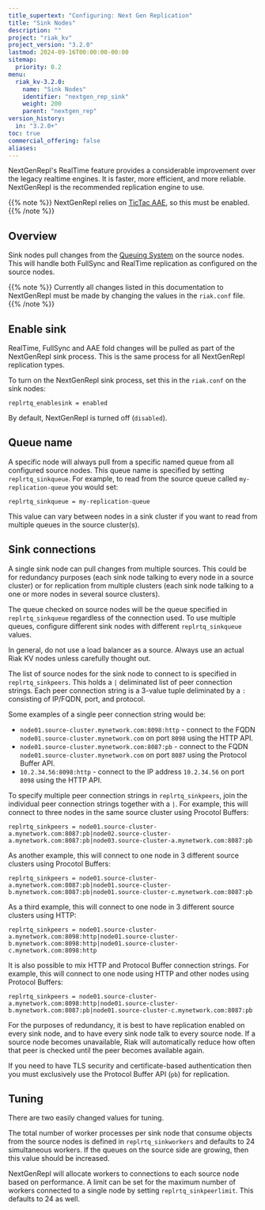 ```yaml
---
title_supertext: "Configuring: Next Gen Replication"
title: "Sink Nodes"
description: ""
project: "riak_kv"
project_version: "3.2.0"
lastmod: 2024-09-16T00:00:00-00:00
sitemap:
  priority: 0.2
menu:
  riak_kv-3.2.0:
    name: "Sink Nodes"
    identifier: "nextgen_rep_sink"
    weight: 200
    parent: "nextgen_rep"
version_history:
  in: "3.2.0+"
toc: true
commercial_offering: false
aliases:
---
```


[configure tictacaae]: ../../active-anti-entropy/tictac-aae/
[configure nextgenrepl fullsync]: ../fullsync/
[configure nextgenrepl realtime]: ../realtime/
[configure nextgenrepl queuing]: ../queuing/
[configure nextgenrepl queue filters]: ../queuing/#queue-filters

NextGenRepl's RealTime feature provides a considerable improvement over the legacy realtime engines. It is faster, more efficient, and more reliable. NextGenRepl is the recommended replication engine to use.



{{% note %}}
NextGenRepl relies on [TicTac AAE](../../active-anti-entropy/tictac-aae/), so this must be enabled.
{{% /note %}}

## Overview

Sink nodes pull changes from the [Queuing System][configure nextgenrepl queuing] on the source nodes. This will handle both FullSync and RealTime replication as configured on the source nodes.

{{% note %}}
Currently all changes listed in this documentation to NextGenRepl must be made by changing the values in the `riak.conf` file.
{{% /note %}}

## Enable sink

RealTime, FullSync and AAE fold changes will be pulled as part of the NextGenRepl sink process. This is the same process for all NextGenRepl replication types.

To turn on the NextGenRepl sink process, set this in the `riak.conf` on the sink nodes:

```
replrtq_enablesink = enabled
```

By default, NextGenRepl is turned off (`disabled`).

## Queue name

A specific node will always pull from a specific named queue from all configured source nodes. This queue name is specified by setting `replrtq_sinkqueue`. For example, to read from the source queue called `my-replication-queue` you would set:

```
replrtq_sinkqueue = my-replication-queue
```

This value can vary between nodes in a sink cluster if you want to read from multiple queues in the source cluster(s).

## Sink connections

A single sink node can pull changes from multiple sources. This could be for redundancy purposes (each sink node talking to every node in a source cluster) or for replication from multiple clusters (each sink node talking to a one or more nodes in several source clusters).

The queue checked on source nodes will be the queue specified in `replrtq_sinkqueue` regardless of the connection used. To use multiple queues, configure different sink nodes with different `replrtq_sinkqueue` values.

In general, do not use a load balancer as a source. Always use an actual Riak KV nodes unless carefully thought out.

The list of source nodes for the sink node to connect to is specified in `replrtq_sinkpeers`. This holds a `|` deliminated list of peer connection strings. Each peer connection string is a 3-value tuple deliminated by a `:` consisting of IP/FQDN, port, and protocol.

Some examples of a single peer connection string would be:

- `node01.source-cluster.mynetwork.com:8098:http` - connect to the FQDN `node01.source-cluster.mynetwork.com` on port `8098` using the HTTP API.
- `node01.source-cluster.mynetwork.com:8087:pb` - connect to the FQDN `node01.source-cluster.mynetwork.com` on port `8087` using the Protocol Buffer API.
- `10.2.34.56:8098:http` - connect to the IP address `10.2.34.56` on port `8098` using the HTTP API.

To specify multiple peer connection strings in `replrtq_sinkpeers`, join the individual peer connection strings together with a `|`. For example, this will connect to three nodes in the same source cluster using Procotol Buffers:

```
replrtq_sinkpeers = node01.source-cluster-a.mynetwork.com:8087:pb|node02.source-cluster-a.mynetwork.com:8087:pb|node03.source-cluster-a.mynetwork.com:8087:pb
```

As another example, this will connect to one node in 3 different source clusters using Procotol Buffers:

```
replrtq_sinkpeers = node01.source-cluster-a.mynetwork.com:8087:pb|node01.source-cluster-b.mynetwork.com:8087:pb|node01.source-cluster-c.mynetwork.com:8087:pb
```

As a third example, this will connect to one node in 3 different source clusters using HTTP:

```
replrtq_sinkpeers = node01.source-cluster-a.mynetwork.com:8098:http|node01.source-cluster-b.mynetwork.com:8098:http|node01.source-cluster-c.mynetwork.com:8098:http
```

It is also possible to mix HTTP and Protocol Buffer connection strings. For example, this will connect to one node using HTTP and other nodes using Protocol Buffers:

```
replrtq_sinkpeers = node01.source-cluster-a.mynetwork.com:8098:http|node01.source-cluster-b.mynetwork.com:8087:pb|node01.source-cluster-c.mynetwork.com:8087:pb
```

For the purposes of redundancy, it is best to have replication enabled on every sink node, and to have every sink node talk to every source node. If a source node becomes unavailable, Riak will automatically reduce how often that peer is checked until the peer becomes available again.

If you need to have TLS security and certificate-based authentication then you must exclusively use the Protocol Buffer API (`pb`) for replication.

## Tuning

There are two easily changed values for tuning.

The total number of worker processes per sink node that consume objects from the source nodes is defined in `replrtq_sinkworkers` and defaults to 24 simultaneous workers. If the queues on the source side are growing, then this value should be increased.

NextGenRepl will allocate workers to connections to each source node based on performance. A limit can be set for the maximum number of workers connected to a single node by setting `replrtq_sinkpeerlimit`. This defaults to 24 as well.
